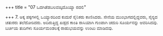 +++
title = "07 ಒದಗಿತೆಡಬಲವಙ್ಕದೊಯ್ಯಾ ರದಲಿ"

+++
7. ಅಕ್ಕ ಪಕ್ಕಗಳಲ್ಲಿ ಒಯ್ಯಾರದಿಂದ ಕುದುರೆ ಸೈನಿಕರು ಕಾಣಿಸಿದರು. ಸೇನೆಯ ಮುಂಭಾಗದಲ್ಲಿದ್ದವರು, ಸೈನ್ಯದ ಚತುರರು ತಲೆದೋರಿದರು. ಅದಿರುತ್ತಿದ್ದ ಖಡ್ಗದ ಕಾಂತಿ ರಾಸಿಯಾಗಿ ಗುಂಪಾಗಿ ಚದುರಿ ಸೂರ್ಯನನ್ನು ಆವರಿಸಿದವು. ಬರ್ಚಿಯ ತುದಿಗಳು ಸೂರ್ಯಮಂಡಲಕ್ಕೆ ರಾಹುಭಯವನ್ನು  ಉಂಟು ಮಾಡಿದವು.